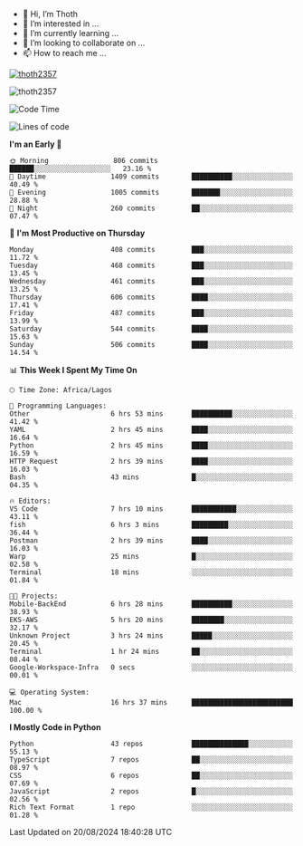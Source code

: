 <!---
thoth2357/thoth2357 is a ✨ special ✨ repository because its `README.md` (this file) appears on your GitHub profile.
You can click the Preview link to take a look at your changes.
--->

- 👋 Hi, I’m Thoth
- 👀 I’m interested in ...
- 🌱 I’m currently learning ...
- 💞️ I’m looking to collaborate on ...
- 📫 How to reach me ...


<p align="left"> <a href="https://github.com/ryo-ma/github-profile-trophy"><img src="https://github-profile-trophy.vercel.app/?username=thoth2357&theme=gruvbox&no-bg=true&no-frame=false&title=MultiLanguage,Commits,Repositories,Stars,Followers,PullRequest,Reviews,Issues" alt="thoth2357" /></a> </p>

<p align="left"> <img src="https://komarev.com/ghpvc/?username=thoth2357&label=Profile%20views&color=0e75b6&style=flat" alt="thoth2357" /> </p>

<!--START_SECTION:waka-->
![Code Time](http://img.shields.io/badge/Code%20Time-3%2C227%20hrs%2052%20mins-blue)

![Lines of code](https://img.shields.io/badge/From%20Hello%20World%20I%27ve%20Written-30.5%20million%20lines%20of%20code-blue)

**I'm an Early 🐤** 

```text
🌞 Morning                806 commits         ██████░░░░░░░░░░░░░░░░░░░   23.16 % 
🌆 Daytime                1409 commits        ██████████░░░░░░░░░░░░░░░   40.49 % 
🌃 Evening                1005 commits        ███████░░░░░░░░░░░░░░░░░░   28.88 % 
🌙 Night                  260 commits         ██░░░░░░░░░░░░░░░░░░░░░░░   07.47 % 
```
📅 **I'm Most Productive on Thursday** 

```text
Monday                   408 commits         ███░░░░░░░░░░░░░░░░░░░░░░   11.72 % 
Tuesday                  468 commits         ███░░░░░░░░░░░░░░░░░░░░░░   13.45 % 
Wednesday                461 commits         ███░░░░░░░░░░░░░░░░░░░░░░   13.25 % 
Thursday                 606 commits         ████░░░░░░░░░░░░░░░░░░░░░   17.41 % 
Friday                   487 commits         ███░░░░░░░░░░░░░░░░░░░░░░   13.99 % 
Saturday                 544 commits         ████░░░░░░░░░░░░░░░░░░░░░   15.63 % 
Sunday                   506 commits         ████░░░░░░░░░░░░░░░░░░░░░   14.54 % 
```


📊 **This Week I Spent My Time On** 

```text
🕑︎ Time Zone: Africa/Lagos

💬 Programming Languages: 
Other                    6 hrs 53 mins       ██████████░░░░░░░░░░░░░░░   41.42 % 
YAML                     2 hrs 45 mins       ████░░░░░░░░░░░░░░░░░░░░░   16.64 % 
Python                   2 hrs 45 mins       ████░░░░░░░░░░░░░░░░░░░░░   16.59 % 
HTTP Request             2 hrs 39 mins       ████░░░░░░░░░░░░░░░░░░░░░   16.03 % 
Bash                     43 mins             █░░░░░░░░░░░░░░░░░░░░░░░░   04.35 % 

🔥 Editors: 
VS Code                  7 hrs 10 mins       ███████████░░░░░░░░░░░░░░   43.11 % 
fish                     6 hrs 3 mins        █████████░░░░░░░░░░░░░░░░   36.44 % 
Postman                  2 hrs 39 mins       ████░░░░░░░░░░░░░░░░░░░░░   16.03 % 
Warp                     25 mins             █░░░░░░░░░░░░░░░░░░░░░░░░   02.58 % 
Terminal                 18 mins             ░░░░░░░░░░░░░░░░░░░░░░░░░   01.84 % 

🐱‍💻 Projects: 
Mobile-BackEnd           6 hrs 28 mins       ██████████░░░░░░░░░░░░░░░   38.93 % 
EKS-AWS                  5 hrs 20 mins       ████████░░░░░░░░░░░░░░░░░   32.17 % 
Unknown Project          3 hrs 24 mins       █████░░░░░░░░░░░░░░░░░░░░   20.45 % 
Terminal                 1 hr 24 mins        ██░░░░░░░░░░░░░░░░░░░░░░░   08.44 % 
Google-Workspace-Infra   0 secs              ░░░░░░░░░░░░░░░░░░░░░░░░░   00.01 % 

💻 Operating System: 
Mac                      16 hrs 37 mins      █████████████████████████   100.00 % 
```

**I Mostly Code in Python** 

```text
Python                   43 repos            ██████████████░░░░░░░░░░░   55.13 % 
TypeScript               7 repos             ██░░░░░░░░░░░░░░░░░░░░░░░   08.97 % 
CSS                      6 repos             ██░░░░░░░░░░░░░░░░░░░░░░░   07.69 % 
JavaScript               2 repos             █░░░░░░░░░░░░░░░░░░░░░░░░   02.56 % 
Rich Text Format         1 repo              ░░░░░░░░░░░░░░░░░░░░░░░░░   01.28 % 
```




 Last Updated on 20/08/2024 18:40:28 UTC
<!--END_SECTION:waka-->
<!--![](http://github-profile-summary-cards.vercel.app/api/cards/profile-details?username=thoth2357&theme=2077)

![](http://github-profile-summary-cards.vercel.app/api/cards/stats?username=thoth2357&theme=2077)![](http://github-profile-summary-cards.vercel.app/api/cards/productive-time?username=thoth2357&theme=2077&utcOffset=8) -->
